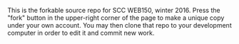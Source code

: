 This is the forkable source repo for SCC WEB150, winter 2016. Press the "fork" button in the upper-right corner of the page to make a unique copy under your own account. You may then clone that repo to your development computer in order to edit it and commit new work.
